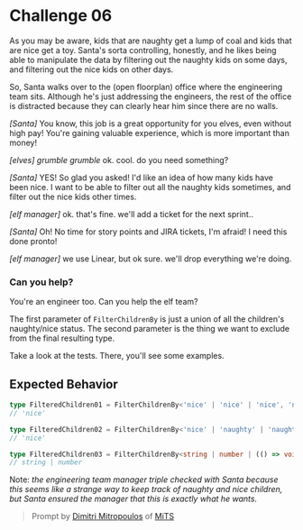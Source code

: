 # Challenge 06

As you may be aware, kids that are naughty get a lump of coal and kids that are nice get a toy. Santa's sorta controlling, honestly, and he likes being able to manipulate the data by filtering out the naughty kids on some days, and filtering out the nice kids on other days.

So, Santa walks over to the (open floorplan) office where the engineering team sits. Although he's just addressing the engineers, the rest of the office is distracted because they can clearly hear him since there are no walls.

_[Santa]_ You know, this job is a great opportunity for you elves, even without high pay! You're gaining valuable experience, which is more important than money!

_[elves]_ _grumble grumble_ ok. cool. do you need something?

_[Santa]_ YES! So glad you asked! I'd like an idea of how many kids have been nice. I want to be able to filter out all the naughty kids sometimes, and filter out the nice kids other times.

_[elf manager]_ ok. that's fine. we'll add a ticket for the next sprint..

_[Santa]_ Oh! No time for story points and JIRA tickets, I'm afraid! I need this done pronto!

_[elf manager]_ we use Linear, but ok sure. we'll drop everything we're doing.

### Can you help?

You're an engineer too. Can you help the elf team?

The first parameter of `FilterChildrenBy` is just a union of all the children's naughty/nice status. The second parameter is the thing we want to exclude from the final resulting type.

Take a look at the tests. There, you'll see some examples.

## Expected Behavior

```ts
type FilteredChildren01 = FilterChildrenBy<'nice' | 'nice' | 'nice', 'naughty'>
// 'nice'

type FilteredChildren02 = FilterChildrenBy<'nice' | 'naughty' | 'naughty', 'naughty'>
// 'nice'

type FilteredChildren03 = FilterChildrenBy<string | number | (() => void), Function>
// string | number
```

Note: _the engineering team manager triple checked with Santa because this seems like a strange way to keep track of naughty and nice children, but Santa ensured the manager that this is exactly what he wants._

> Prompt by [Dimitri Mitropoulos](https://github.com/dimitropoulos) of [MiTS](https://www.youtube.com/@MichiganTypeScript)
